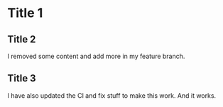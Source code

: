 # Title 1

## Title 2

I removed some content and add more in my feature branch.

## Title 3

I have also updated the CI and fix stuff to make this work.
And it works.

